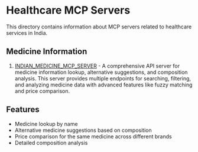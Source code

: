 # Healthcare MCP Servers

This directory contains information about MCP servers related to healthcare services in India.

## Medicine Information

1. [INDIAN_MEDICINE_MCP_SERVER](https://github.com/nowitsidb/INDIAN_MEDICINE_MCP_SERVER) - A comprehensive API server for medicine information lookup, alternative suggestions, and composition analysis. This server provides multiple endpoints for searching, filtering, and analyzing medicine data with advanced features like fuzzy matching and price comparison.

## Features

- Medicine lookup by name
- Alternative medicine suggestions based on composition
- Price comparison for the same medicine across different brands
- Detailed composition analysis
